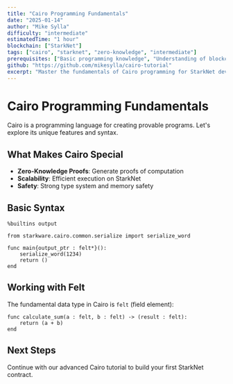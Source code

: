 ```yaml
---
title: "Cairo Programming Fundamentals"
date: "2025-01-14"
author: "Mike Sylla"
difficulty: "intermediate"
estimatedTime: "1 hour"
blockchain: ["StarkNet"]
tags: ["cairo", "starknet", "zero-knowledge", "intermediate"]
prerequisites: ["Basic programming knowledge", "Understanding of blockchain", "Familiarity with Rust or Python"]
github: "https://github.com/mikesylla/cairo-tutorial"
excerpt: "Master the fundamentals of Cairo programming for StarkNet development and zero-knowledge applications."
---
```


# Cairo Programming Fundamentals

Cairo is a programming language for creating provable programs. Let's explore its unique features and syntax.

## What Makes Cairo Special

- **Zero-Knowledge Proofs**: Generate proofs of computation
- **Scalability**: Efficient execution on StarkNet
- **Safety**: Strong type system and memory safety

## Basic Syntax

```cairo
%builtins output

from starkware.cairo.common.serialize import serialize_word

func main{output_ptr : felt*}():
    serialize_word(1234)
    return ()
end
```

## Working with Felt

The fundamental data type in Cairo is `felt` (field element):

```cairo
func calculate_sum(a : felt, b : felt) -> (result : felt):
    return (a + b)
end
```

## Next Steps

Continue with our advanced Cairo tutorial to build your first StarkNet contract.
